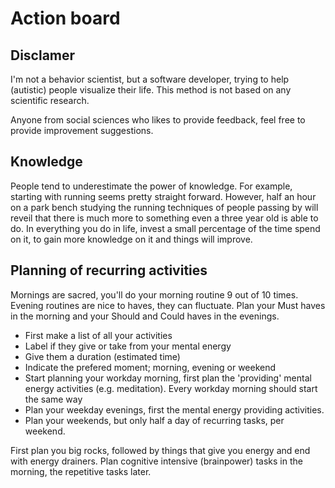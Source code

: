 # Action board

## Disclamer
I'm not a behavior scientist,
but a software developer,
trying to help (autistic) people visualize their life.
This method is not based on any scientific research.

Anyone from social sciences who likes to provide feedback,
feel free to provide improvement suggestions.

## Knowledge
People tend to underestimate the power of knowledge.
For example, starting with running seems pretty straight forward.
However, half an hour on a park bench studying the running techniques
of people passing by will reveil that there is much more to something
even a three year old is able to do.
In everything you do in life,
invest a small percentage of the time spend on it,
to gain more knowledge on it
and things will improve.

## Planning of recurring activities
Mornings are sacred, you'll do your morning routine 9 out of 10 times.
Evening routines are nice to haves,
they can fluctuate.
Plan your Must haves in the morning and your Should and Could haves in the evenings.

+ First make a list of all your activities
+ Label if they give or take from your mental energy
+ Give them a duration (estimated time)
+ Indicate the prefered moment; morning, evening or weekend
+ Start planning your workday morning, first plan the 'providing' mental energy activities (e.g. meditation). Every workday morning should start the same way
+ Plan your weekday evenings, first the mental energy providing activities.
+ Plan your weekends, but only half a day of recurring tasks, per weekend.

First plan you big rocks,
followed by things that give you energy
and end with energy drainers.
Plan cognitive intensive (brainpower) tasks in the morning,
the repetitive tasks later.
